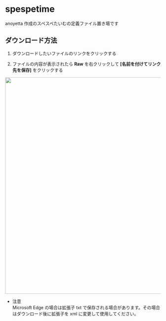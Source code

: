 # spespetime
anoyetta 作成のスペスペたいむの定義ファイル置き場です

## ダウンロード方法

1. ダウンロードしたいファイルのリンクをクリックする

2. ファイルの内容が表示されたら **Raw** を右クリックして **[名前を付けてリンク先を保存]** をクリックする
<img src="https://github.com/anoyetta/spespetime/blob/master/image/how_to_download.png?raw=true" width="700px">

* 注意  
Microsoft Edge の場合は拡張子 txt で保存される場合があります。その場合はダウンロード後に拡張子を xml に変更して使用してください。
